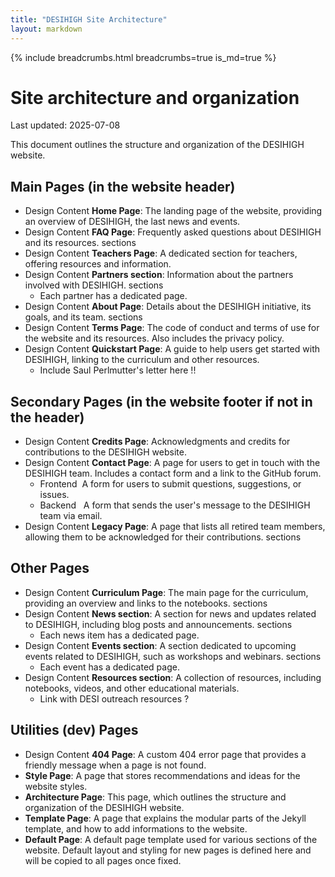 ```yaml
---
title: "DESIHIGH Site Architecture"
layout: markdown
---
```


{% include breadcrumbs.html breadcrumbs=true is_md=true %}

# Site architecture and organization
<p class="subtitle">Last updated: 2025-07-08</p>

This document outlines the structure and organization of the DESIHIGH website.

## Main Pages (in the website header)

- <span class="tag is-success">Design</span> 
  <span class="tag is-success">Content</span>
  **Home Page**: The landing page of the website, providing an overview of DESIHIGH, the last news and events.
- <span class="tag is-success">Design</span>
  <span class="tag is-success">Content</span>
  **FAQ Page**: Frequently asked questions about DESIHIGH and its resources.
  <span class="tag is-danger">sections</span>
- <span class="tag is-danger">Design</span>
  <span class="tag is-danger">Content</span>
  **Teachers Page**: A dedicated section for teachers, offering resources and information.
- <span class="tag is-success">Design</span>
  <span class="tag is-success">Content</span>
  **Partners section**: Information about the partners involved with DESIHIGH.
  <span class="tag is-danger">sections</span>
  - Each partner has a dedicated page.
- <span class="tag is-success">Design</span>
  <span class="tag is-success">Content</span>
  **About Page**: Details about the DESIHIGH initiative, its goals, and its team.
  <span class="tag is-danger">sections</span>
- <span class="tag is-success">Design</span>
  <span class="tag is-info">Content</span>
  **Terms Page**: The code of conduct and terms of use for the website and its resources. Also includes the privacy policy.
- <span class="tag is-danger">Design</span>
  <span class="tag is-danger">Content</span>
  **Quickstart Page**: A guide to help users get started with DESIHIGH, linking to the curriculum and other resources.
    - Include Saul Perlmutter's letter here !!

## Secondary Pages (in the website footer if not in the header)

- <span class="tag is-success">Design</span>
  <span class="tag is-success">Content</span>
  **Credits Page**: Acknowledgments and credits for contributions to the DESIHIGH website.
- <span class="tag is-success">Design</span>
  <span class="tag is-success">Content</span>
  **Contact Page**: A page for users to get in touch with the DESIHIGH team. Includes a contact form and a link to the GitHub forum.
  - <span class="tag is-success">Frontend&nbsp;</span> A form for users to submit questions, suggestions, or issues.
  - <span class="tag is-danger">Backend &nbsp;</span> A form that sends the user's message to the DESIHIGH team via email.
- <span class="tag is-success">Design</span>
  <span class="tag is-success">Content</span>
  **Legacy Page**: A page that lists all retired team members, allowing them to be acknowledged for their contributions.
  <span class="tag is-danger">sections</span>

## Other Pages
- <span class="tag is-success">Design</span>
  <span class="tag is-success">Content</span>
  **Curriculum Page**: The main page for the curriculum, providing an overview and links to the notebooks.
  <span class="tag is-danger">sections</span>
- <span class="tag is-success">Design</span>
  <span class="tag is-success">Content</span>
  **News section**: A section for news and updates related to DESIHIGH, including blog posts and announcements.
  <span class="tag is-danger">sections</span>
  - Each news item has a dedicated page.
- <span class="tag is-success">Design</span>
  <span class="tag is-success">Content</span>
  **Events section**: A section dedicated to upcoming events related to DESIHIGH, such as workshops and webinars.
  <span class="tag is-danger">sections</span>
  - Each event has a dedicated page.
- <span class="tag is-danger">Design</span>
  <span class="tag is-danger">Content</span>
  **Resources section**: A collection of resources, including notebooks, videos, and other educational materials.
    - Link with DESI outreach resources ?

## Utilities (dev) Pages
- <span class="tag is-success">Design</span>
  <span class="tag is-success">Content</span>
  **404 Page**: A custom 404 error page that provides a friendly message when a page is not found.
- **Style Page**: A page that stores recommendations and ideas for the website styles.
- **Architecture Page**: This page, which outlines the structure and organization of the DESIHIGH website.
- **Template Page**: A page that explains the modular parts of the Jekyll template, and how to add informations to the website.
- **Default Page**: A default page template used for various sections of the website. Default layout and styling for new pages is defined here and will be copied to all pages once fixed.